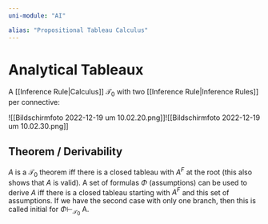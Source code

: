 ```yaml
---
uni-module: "AI"

alias: "Propositional Tableau Calculus"
---
```


# Analytical Tableaux

A [[Inference Rule|Calculus]] $\mathcal{T}_0$ with two [[Inference Rule|Inference Rules]] per connective:

![[Bildschirm­foto 2022-12-19 um 10.02.20.png]]![[Bildschirm­foto 2022-12-19 um 10.02.30.png]]

## Theorem / Derivability

$A$ is a $\mathcal{T}_0$ theorem iff there is a closed tableau with $A^F$ at the root (this also shows that $A$ is valid).
A set of formulas $\Phi$ (assumptions) can be used to derive $A$ iff there is a closed tableau starting with $A^F$ and this set of assumptions.
If we have the second case with only one branch, then this is called initial for $\Phi \vdash_{\mathcal{T}_0} \mathrm{~A} .$


